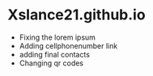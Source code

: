 # Xslance21.github.io

- Fixing the lorem ipsum
- Adding cellphonenumber link
- adding final contacts 
- Changing qr codes